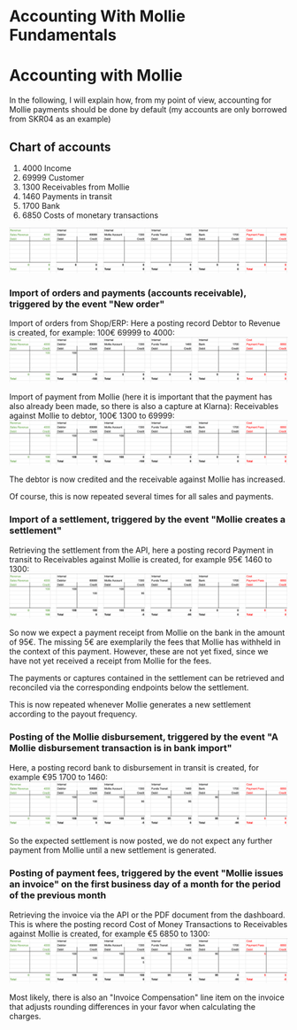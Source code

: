 # Accounting With Mollie Fundamentals


# Accounting with Mollie

In the following, I will explain how, from my point of view, accounting for Mollie payments should be done by default (my accounts are only borrowed from SKR04 as an example)


## Chart of accounts
1. 4000 Income
1. 69999 Customer
1. 1300 Receivables from Mollie
1. 1460 Payments in transit
1. 1700 Bank
1. 6850 Costs of monetary transactions

![](/images/accounting-1.png)

### Import of orders and payments (accounts receivable), triggered by the event "New order"
Import of orders from Shop/ERP: Here a posting record Debtor to Revenue is created, for example: 100€ 69999 to 4000:
![](/images/accounting-2.png)

Import of payment from Mollie (here it is important that the payment has also already been made, so there is also a capture at Klarna): Receivables against Mollie to debtor, 100€ 1300 to 69999:
![](/images/accounting-3.png)

The debtor is now credited and the receivable against Mollie has increased.

Of course, this is now repeated several times for all sales and payments.

### Import of a settlement, triggered by the event "Mollie creates a settlement"
Retrieving the settlement from the API, here a posting record Payment in transit to Receivables against Mollie is created, for example 95€ 1460 to 1300:
![](/images/accounting-4.png)

So now we expect a payment receipt from Mollie on the bank in the amount of 95€. The missing 5€ are exemplarily the fees that Mollie has withheld in the context of this payment. However, these are not yet fixed, since we have not yet received a receipt from Mollie for the fees.

The payments or captures contained in the settlement can be retrieved and reconciled via the corresponding endpoints below the settlement.

This is now repeated whenever Mollie generates a new settlement according to the payout frequency.

### Posting of the Mollie disbursement, triggered by the event "A Mollie disbursement transaction is in bank import"
Here, a posting record bank to disbursement in transit is created, for example €95 1700 to 1460:
![](/images/accounting-5.png)

So the expected settlement is now posted, we do not expect any further payment from Mollie until a new settlement is generated.

### Posting of payment fees, triggered by the event "Mollie issues an invoice" on the first business day of a month for the period of the previous month

Retrieving the invoice via the API or the PDF document from the dashboard. This is where the posting record Cost of Money Transactions to Receivables against Mollie is created, for example €5 6850 to 1300:
![](/images/accounting-6.png)

Most likely, there is also an "Invoice Compensation" line item on the invoice that adjusts rounding differences in your favor when calculating the charges.

